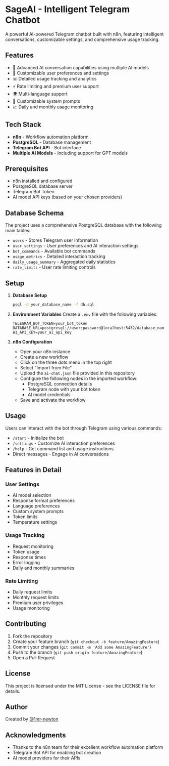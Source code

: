 # SageAI - Intelligent Telegram Chatbot

A powerful AI-powered Telegram chatbot built with n8n, featuring intelligent conversations, customizable settings, and comprehensive usage tracking.

## Features

- 🤖 Advanced AI conversation capabilities using multiple AI models
- 🔧 Customizable user preferences and settings
- 📊 Detailed usage tracking and analytics
- ⚡ Rate limiting and premium user support
- 🌍 Multi-language support
- 📝 Customizable system prompts
- 📈 Daily and monthly usage monitoring

## Tech Stack

- **n8n** - Workflow automation platform
- **PostgreSQL** - Database management
- **Telegram Bot API** - Bot interface
- **Multiple AI Models** - Including support for GPT models

## Prerequisites

- n8n installed and configured
- PostgreSQL database server
- Telegram Bot Token
- AI model API keys (based on your chosen providers)

## Database Schema

The project uses a comprehensive PostgreSQL database with the following main tables:

- `users` - Stores Telegram user information
- `user_settings` - User preferences and AI interaction settings
- `bot_commands` - Available bot commands
- `usage_metrics` - Detailed interaction tracking
- `daily_usage_summary` - Aggregated daily statistics
- `rate_limits` - User rate limiting controls

## Setup

1. **Database Setup**
   ```bash
   psql -d your_database_name -f db.sql
   ```

2. **Environment Variables**
   Create a `.env` file with the following variables:
   ```
   TELEGRAM_BOT_TOKEN=your_bot_token
   DATABASE_URL=postgresql://user:password@localhost:5432/database_name
   AI_API_KEY=your_ai_api_key
   ```

3. **n8n Configuration**
   - Open your n8n instance
   - Create a new workflow
   - Click on the three dots menu in the top right
   - Select "Import from File"
   - Upload the `ai-chat.json` file provided in this repository
   - Configure the following nodes in the imported workflow:
     - PostgreSQL connection details
     - Telegram node with your bot token
     - AI model credentials
   - Save and activate the workflow

## Usage

Users can interact with the bot through Telegram using various commands:

- `/start` - Initialize the bot
- `/settings` - Customize AI interaction preferences
- `/help` - Get command list and usage instructions
- Direct messages - Engage in AI conversations

## Features in Detail

### User Settings
- AI model selection
- Response format preferences
- Language preferences
- Custom system prompts
- Token limits
- Temperature settings

### Usage Tracking
- Request monitoring
- Token usage
- Response times
- Error logging
- Daily and monthly summaries

### Rate Limiting
- Daily request limits
- Monthly request limits
- Premium user privileges
- Usage monitoring

## Contributing

1. Fork the repository
2. Create your feature branch (`git checkout -b feature/AmazingFeature`)
3. Commit your changes (`git commit -m 'Add some AmazingFeature'`)
4. Push to the branch (`git push origin feature/AmazingFeature`)
5. Open a Pull Request

## License

This project is licensed under the MIT License - see the LICENSE file for details.

## Author

Created by [@1mr-newton](https://github.com/1mr-newton)

## Acknowledgments

- Thanks to the n8n team for their excellent workflow automation platform
- Telegram Bot API for enabling bot creation
- AI model providers for their APIs 